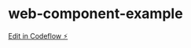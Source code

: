 # web-component-example

[Edit in Codeflow ⚡️](https://stackblitz.com/~/github.com/dhrn/web-component-example)